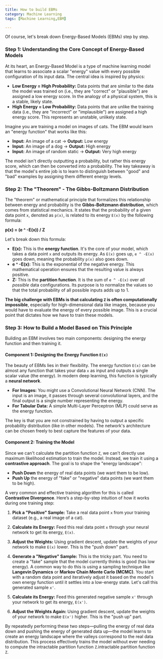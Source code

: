 ```yaml
---
title: How to build EBMs
category: Machine Learning
tags: [Machine Learning,EBM]

---
```

Of course, let's break down Energy-Based Models (EBMs) step by step.

### Step 1: Understanding the Core Concept of Energy-Based Models

At its heart, an Energy-Based Model is a type of machine learning model that learns to associate a scalar "energy" value with every possible configuration of its input data. The central idea is inspired by physics:

*   **Low Energy = High Probability:** Data points that are similar to the data the model was trained on (i.e., they are "correct" or "plausible") are assigned a low energy score. In the analogy of a physical system, this is a stable, likely state.
*   **High Energy = Low Probability:** Data points that are unlike the training data (i.e., they are "incorrect" or "implausible") are assigned a high energy score. This represents an unstable, unlikely state.

Imagine you are training a model on images of cats. The EBM would learn an "energy function" that works like this:

*   **Input:** An image of a cat -> **Output:** Low energy
*   **Input:** An image of a dog -> **Output:** High energy
*   **Input:** An image of random static -> **Output:** Very high energy

The model isn't directly outputting a probability, but rather this energy score, which can then be converted into a probability. The key takeaway is that the model's entire job is to learn to distinguish between "good" and "bad" examples by assigning them different energy levels.

### Step 2: The "Theorem" - The Gibbs-Boltzmann Distribution

The "theorem" or mathematical principle that formalizes this relationship between energy and probability is the **Gibbs-Boltzmann distribution**, which comes from statistical mechanics. It states that the probability of a given data point `x`, denoted as `p(x)`, is related to its energy `E(x)` by the following formula:

**p(x) = (e ^ -E(x)) / Z**

Let's break down this formula:

*   **E(x):** This is the **energy function**. It's the core of your model, which takes a data point `x` and outputs its energy. As `E(x)` goes up, `e ^ -E(x)` goes down, meaning the probability `p(x)` also goes down.
*   **e ^ -E(x):** This is the exponential of the negative energy. This mathematical operation ensures that the resulting value is always positive.
*   **Z:** This is the **partition function**. It is the sum of `e ^ -E(x)` over *all possible* data configurations. Its purpose is to normalize the values so that the total probability of all possible inputs adds up to 1.

**The big challenge with EBMs is that calculating `Z` is often computationally impossible**, especially for high-dimensional data like images, because you would have to evaluate the energy of every possible image. This is a crucial point that dictates how we have to train these models.

### Step 3: How to Build a Model Based on This Principle

Building an EBM involves two main components: designing the energy function and then training it.

#### Component 1: Designing the Energy Function `E(x)`

The beauty of EBMs lies in their flexibility. The energy function `E(x)` can be almost any function that takes your data `x` as input and outputs a single scalar value (the energy). In modern deep learning, this function is typically a **neural network**.

*   **For Images:** You might use a Convolutional Neural Network (CNN). The input is an image, it passes through several convolutional layers, and the final output is a single number representing the energy.
*   **For Tabular Data:** A simple Multi-Layer Perceptron (MLP) could serve as the energy function.

The key is that you are not constrained by having to output a specific probability distribution (like in other models). The network's architecture can be chosen freely to best capture the features of your data.

#### Component 2: Training the Model

Since we can't calculate the partition function `Z`, we can't directly use maximum likelihood estimation to train the model. Instead, we train it using a **contrastive approach**. The goal is to shape the "energy landscape":

*   **Push Down** the energy of real data points (we want them to be low).
*   **Push Up** the energy of "fake" or "negative" data points (we want them to be high).

A very common and effective training algorithm for this is called **Contrastive Divergence**. Here’s a step-by-step intuition of how it works during one training step:

1.  **Pick a "Positive" Sample:** Take a real data point `x` from your training dataset (e.g., a real image of a cat).

2.  **Calculate its Energy:** Feed this real data point `x` through your neural network to get its energy, `E(x)`.

3.  **Adjust the Weights:** Using gradient descent, update the weights of your network to make `E(x)` lower. This is the "push down" part.

4.  **Generate a "Negative" Sample:** This is the tricky part. You need to create a "fake" sample that the model currently thinks is good (has low energy). A common way to do this is using a sampling technique like **Langevin Dynamics** or **Markov Chain Monte Carlo (MCMC)**. You start with a random data point and iteratively adjust it based on the model's own energy function until it settles into a low-energy state. Let's call this generated sample `x'`.

5.  **Calculate its Energy:** Feed this generated negative sample `x'` through your network to get its energy, `E(x')`.

6.  **Adjust the Weights Again:** Using gradient descent, update the weights of your network to make `E(x')` higher. This is the "push up" part.

By repeatedly performing these two steps—pulling the energy of real data down and pushing the energy of generated data up—the model learns to create an energy landscape where the valleys correspond to the real data distribution. This process effectively trains the model without ever needing to compute the intractable partition function `Z`.intractable partition function `Z`.